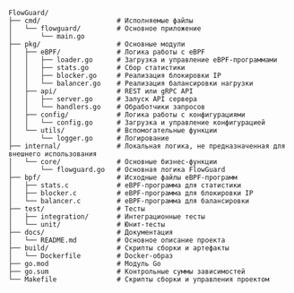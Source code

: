 
    FlowGuard/
    ├── cmd/                   # Исполняемые файлы
    │   └── flowguard/         # Основное приложение
    │       └── main.go
    ├── pkg/                   # Основные модули
    │   ├── eBPF/              # Логика работы с eBPF
    │   │   ├── loader.go      # Загрузка и управление eBPF-программами
    │   │   ├── stats.go       # Сбор статистики
    │   │   ├── blocker.go     # Реализация блокировки IP
    │   │   └── balancer.go    # Реализация балансировки нагрузки
    │   ├── api/               # REST или gRPC API
    │   │   ├── server.go      # Запуск API сервера
    │   │   └── handlers.go    # Обработчики запросов
    │   ├── config/            # Логика работы с конфигурациями
    │   │   └── config.go      # Загрузка и управление конфигурацией
    │   └── utils/             # Вспомогательные функции
    │       └── logger.go      # Логирование
    ├── internal/              # Локальная логика, не предназначенная для внешнего использования
    │   └── core/              # Основные бизнес-функции
    │       └── flowguard.go   # Основная логика FlowGuard
    ├── bpf/                   # Исходные файлы eBPF-программ
    │   ├── stats.c            # eBPF-программа для статистики
    │   ├── blocker.c          # eBPF-программа для блокировки IP
    │   └── balancer.c         # eBPF-программа для балансировки
    ├── test/                  # Тесты
    │   ├── integration/       # Интеграционные тесты
    │   └── unit/              # Юнит-тесты
    ├── docs/                  # Документация
    │   └── README.md          # Основное описание проекта
    ├── build/                 # Скрипты сборки и артефакты
    │   └── Dockerfile         # Docker-образ
    ├── go.mod                 # Модуль Go
    ├── go.sum                 # Контрольные суммы зависимостей
    └── Makefile               # Скрипты сборки и управления проектом
